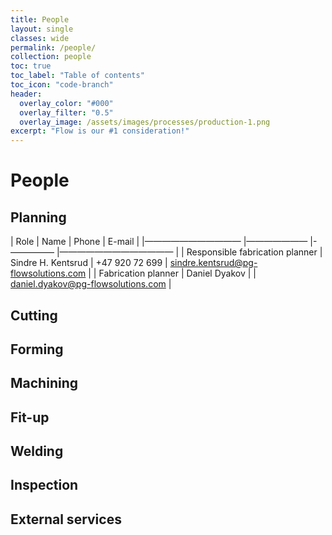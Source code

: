 ```yaml
---
title: People
layout: single
classes: wide
permalink: /people/
collection: people
toc: true
toc_label: "Table of contents"
toc_icon: "code-branch"
header:
  overlay_color: "#000"
  overlay_filter: "0.5"
  overlay_image: /assets/images/processes/production-1.png
excerpt: "Flow is our #1 consideration!"
---
```

# People

## Planning
| Role                            	| Name               	| Phone          	| E-mail                               	|
|———————————	|———————	|-—————	|—————————————	|
| Responsible fabrication planner 	| Sindre H. Kentsrud 	| +47 920 72 699 	| sindre.kentsrud@pg-flowsolutions.com 	|
| Fabrication planner             	| Daniel Dyakov      	|                	| daniel.dyakov@pg-flowsolutions.com   	|
## Cutting
## Forming
## Machining  
## Fit-up
## Welding
## Inspection
## External services
